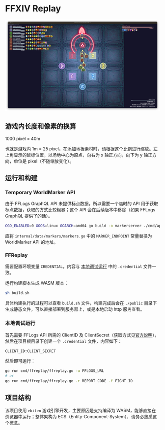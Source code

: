 # FFXIV Replay

![Screnshot](./screenshot.png)

## 游戏内长度和像素的换算

1000 pixel = 40m

也就是游戏内 1m = 25 pixel，在添加地板素材时，请根据这个比例进行缩放。左上角显示的鼠标位置，以场地中心为原点，向右为 x 轴正方向，向下为 y 轴正方向，单位是 pixel（不随缩放变化）。

## 运行和构建

### Temporary WorldMarker API

由于 FFLogs GraphQL API 未提供标点数据，所以需要一个临时的 API 用于获取标点数据，获取的方式比较粗暴；这个 API 会在后续版本中移除（如果 FFLogs GraphQL 提供了的话）。

```bash
CGO_ENABLED=0 GOOS=linux GOARCH=amd64 go build -o markerserver ./cmd/apiserver/apiserver.go
```

应将 `internal/data/markers/markers.go` 中的 `MARKER_ENDPOINT` 常量替换为 WorldMarker API 的地址。

### FFReplay

需要配置环境变量 `CREDENTIAL`，内容与 [本地调试运行](#本地调试运行) 中的 `.credential` 文件一致。

运行构建脚本生成 WASM 版本：

```bash
sh build.sh
```

具体构建执行的过程可以查看 `build.sh` 文件，构建完成后会在 `./public` 目录下生成静态文件，可以直接部署到服务器上，或是本地启动 http 服务查看。

### 本地调试运行

首先需要 FFLogs API 所需的 ClientID 及 ClientSecret（获取方式见[官方说明](https://cn.fflogs.com/api/docs)），然后在项目根目录下创建一个 `.credential` 文件，内容如下：

```text
CLIENT_ID:CLIENT_SECRET
```

然后即可运行：

```bash
go run cmd/ffreplay/ffreplay.go -u FFLOGS_URL
# or
go run cmd/ffreplay/ffreplay.go -r REPORT_CODE -f FIGHT_ID
```

## 项目结构

该项目使用 `ebiten` 游戏引擎开发，主要原因是支持编译为 WASM，能够直接在浏览器中运行；整体架构为 ECS（Entity-Component-System），请务必熟悉这个概念。
